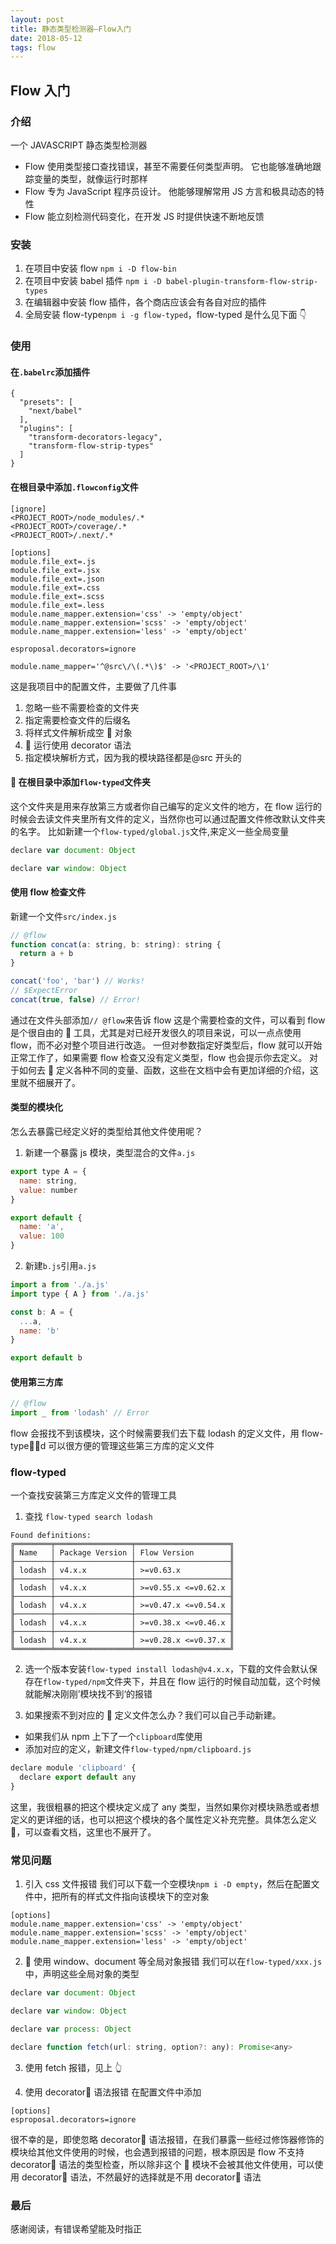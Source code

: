 ```yaml
---
layout: post
title: 静态类型检测器—Flow入门
date: 2018-05-12
tags: flow
---
```


## Flow 入门

### 介绍

一个 JAVASCRIPT 静态类型检测器

- Flow 使用类型接口查找错误，甚至不需要任何类型声明。 它也能够准确地跟踪变量的类型，就像运行时那样
- Flow 专为 JavaScript 程序员设计。 他能够理解常用 JS 方言和极具动态的特性
- Flow 能立刻检测代码变化，在开发 JS 时提供快速不断地反馈

### 安装

1. 在项目中安装 flow `npm i -D flow-bin`
2. 在项目中安装 babel 插件 `npm i -D babel-plugin-transform-flow-strip-types`
3. 在编辑器中安装 flow 插件，各个商店应该会有各自对应的插件
4. 全局安装 flow-type`npm i -g flow-typed`，flow-typed 是什么见下面 👇

### 使用

#### 在`.babelrc`添加插件

```
{
  "presets": [
    "next/babel"
  ],
  "plugins": [
    "transform-decorators-legacy",
    "transform-flow-strip-types"
  ]
}
```

#### 在根目录中添加`.flowconfig`文件

```
[ignore]
<PROJECT_ROOT>/node_modules/.*
<PROJECT_ROOT>/coverage/.*
<PROJECT_ROOT>/.next/.*

[options]
module.file_ext=.js
module.file_ext=.jsx
module.file_ext=.json
module.file_ext=.css
module.file_ext=.scss
module.file_ext=.less
module.name_mapper.extension='css' -> 'empty/object'
module.name_mapper.extension='scss' -> 'empty/object'
module.name_mapper.extension='less' -> 'empty/object'

esproposal.decorators=ignore

module.name_mapper='^@src\/\(.*\)$' -> '<PROJECT_ROOT>/\1'
```

这是我项目中的配置文件，主要做了几件事

1. 忽略一些不需要检查的文件夹
2. 指定需要检查文件的后缀名
3. 将样式文件解析成空  对象
4.  运行使用 decorator 语法
5. 指定模块解析方式，因为我的模块路径都是@src 开头的

####  在根目录中添加`flow-typed`文件夹

这个文件夹是用来存放第三方或者你自己编写的定义文件的地方，在 flow 运行的时候会去读文件夹里所有文件的定义，当然你也可以通过配置文件修改默认文件夹的名字。
比如新建一个`flow-typed/global.js`文件,来定义一些全局变量

```javascript
declare var document: Object

declare var window: Object
```

#### 使用 flow 检查文件

新建一个文件`src/index.js`

```javascript
// @flow
function concat(a: string, b: string): string {
  return a + b
}

concat('foo', 'bar') // Works!
// $ExpectError
concat(true, false) // Error!
```

通过在文件头部添加`// @flow`来告诉 flow 这是个需要检查的文件，可以看到 flow 是个很自由的  工具，尤其是对已经开发很久的项目来说，可以一点点使用 flow，而不必对整个项目进行改造。
一但对参数指定好类型后，flow 就可以开始正常工作了，如果需要 flow 检查又没有定义类型，flow 也会提示你去定义。
对于如何去  定义各种不同的变量、函数，这些在文档中会有更加详细的介绍，这里就不细展开了。

#### 类型的模块化

怎么去暴露已经定义好的类型给其他文件使用呢？

1. 新建一个暴露 js 模块，类型混合的文件`a.js`

```javascript
export type A = {
  name: string,
  value: number
}

export default {
  name: 'a',
  value: 100
}
```

2. 新建`b.js`引用`a.js`

```javascript
import a from './a.js'
import type { A } from './a.js'

const b: A = {
  ...a,
  name: 'b'
}

export default b
```

#### 使用第三方库

```javascript
// @flow
import _ from 'lodash' // Error
```

flow 会报找不到该模块，这个时候需要我们去下载 lodash 的定义文件，用 flow-typed 可以很方便的管理这些第三方库的定义文件

### flow-typed

一个查找安装第三方库定义文件的管理工具

1. 查找
   `flow-typed search lodash`

```
Found definitions:
╔════════╤═════════════════╤═════════════════════╗
║ Name   │ Package Version │ Flow Version        ║
╟────────┼─────────────────┼─────────────────────╢
║ lodash │ v4.x.x          │ >=v0.63.x           ║
╟────────┼─────────────────┼─────────────────────╢
║ lodash │ v4.x.x          │ >=v0.55.x <=v0.62.x ║
╟────────┼─────────────────┼─────────────────────╢
║ lodash │ v4.x.x          │ >=v0.47.x <=v0.54.x ║
╟────────┼─────────────────┼─────────────────────╢
║ lodash │ v4.x.x          │ >=v0.38.x <=v0.46.x ║
╟────────┼─────────────────┼─────────────────────╢
║ lodash │ v4.x.x          │ >=v0.28.x <=v0.37.x ║
╚════════╧═════════════════╧═════════════════════╝
```

2. 选一个版本安装`flow-typed install lodash@v4.x.x`，下载的文件会默认保存在`flow-typed/npm`文件夹下，并且在 flow 运行的时候自动加载，这个时候就能解决刚刚’模块找不到‘的报错

3. 如果搜索不到对应的  定义文件怎么办？我们可以自己手动新建。

- 如果我们从 npm 上下了一个`clipboard`库使用
- 添加对应的定义，新建文件`flow-typed/npm/clipboard.js`

```javascript
declare module 'clipboard' {
  declare export default any
}
```

这里，我很粗暴的把这个模块定义成了 any 类型，当然如果你对模块熟悉或者想定义的更详细的话，也可以把这个模块的各个属性定义补充完整。具体怎么定义 ，可以查看文档，这里也不展开了。

### 常见问题

1. 引入 css 文件报错
   我们可以下载一个空模块`npm i -D empty`，然后在配置文件中，把所有的样式文件指向该模块下的空对象

```
[options]
module.name_mapper.extension='css' -> 'empty/object'
module.name_mapper.extension='scss' -> 'empty/object'
module.name_mapper.extension='less' -> 'empty/object'
```

2.  使用 window、document 等全局对象报错
   我们可以在`flow-typed/xxx.js`中，声明这些全局对象的类型

```javascript
declare var document: Object

declare var window: Object

declare var process: Object

declare function fetch(url: string, option?: any): Promise<any>
```

3. 使用 fetch 报错，见上 👆

4. 使用 decorator 语法报错
   在配置文件中添加

```
[options]
esproposal.decorators=ignore
```

很不幸的是，即使忽略 decorator 语法报错，在我们暴露一些经过修饰器修饰的模块给其他文件使用的时候，也会遇到报错的问题，根本原因是 flow 不支持 decorator 语法的类型检查，所以除非这个  模块不会被其他文件使用，可以使用 decorator 语法，不然最好的选择就是不用 decorator 语法

### 最后

感谢阅读，有错误希望能及时指正
